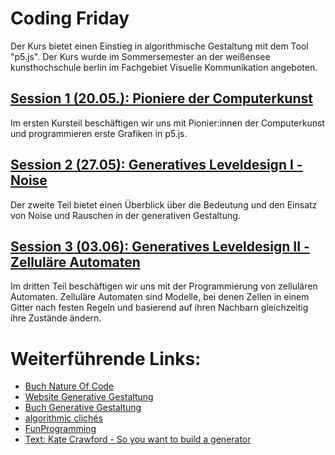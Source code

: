# Coding Friday 

Der Kurs bietet einen Einstieg in algorithmische Gestaltung mit dem Tool "p5.js". Der Kurs wurde im Sommersemester an der weißensee kunsthochschule berlin im Fachgebiet Visuelle Kommunikation angeboten. 

## [Session 1 (20.05.): Pioniere der Computerkunst](https://github.com/juliannetzer/zweites_studienjahr_sose_2022/blob/master/Session1.md)
Im ersten Kursteil beschäftigen wir uns mit Pionier:innen der Computerkunst und programmieren erste Grafiken in p5.js. 
## [Session 2 (27.05): Generatives Leveldesign I - Noise](https://github.com/juliannetzer/zweites_studienjahr_sose_2022/blob/master/Session2.md)
Der zweite Teil bietet einen Überblick über die Bedeutung und den Einsatz von Noise und Rauschen in der generativen Gestaltung. 
## [Session 3 (03.06): Generatives Leveldesign II - Zelluläre Automaten](https://github.com/juliannetzer/zweites_studienjahr_sose_2022/blob/master/Session3.md)
Im dritten Teil beschäftigen wir uns mit der Programmierung von zellulären Automaten. Zelluläre Automaten sind Modelle, bei denen Zellen in einem Gitter nach festen Regeln und basierend auf ihren Nachbarn gleichzeitig ihre Zustände ändern.


# Weiterführende Links: 
* [Buch Nature Of Code](https://natureofcode.com/)
* [Website Generative Gestaltung](http://www.generative-gestaltung.de/2/)
* [Buch Generative Gestaltung](https://typografie.de/produkt/generative-gestaltung-creative-coding-im-web/)
* [algorithmic clichés](https://github.com/dennisppaul/algorithmic-cliches)
* [FunProgramming](https://funprogramming.org/)
* [Text: Kate Crawford - So you want to build a generator](https://galaxykate0.tumblr.com/post/139774965871/so-you-want-to-build-a-generator)

